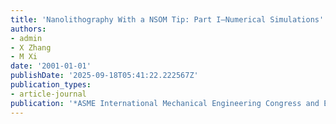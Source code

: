 ```yaml
---
title: 'Nanolithography With a NSOM Tip: Part I—Numerical Simulations'
authors:
- admin
- X Zhang
- M Xi
date: '2001-01-01'
publishDate: '2025-09-18T05:41:22.222567Z'
publication_types:
- article-journal
publication: '*ASME International Mechanical Engineering Congress and Exposition*'
---
```

